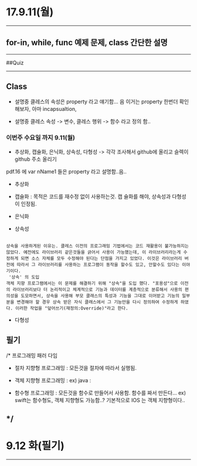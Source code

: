 # 17.9.11(월)

---

## for-in, while, func 예제 문제, class 간단한 설명

---

##Quiz



---


## Class 
 
 - 설명중 클레스의 속성은 property 라고 얘기함... 음 이거는 property 한번더 확인해보자, 아마 incapsualtion, 

 - 설명중 클레스 속성 -> 변수, 클레스 행위 -> 함수 라고 정의 함..

 
### 이번주 수요일 까지 9.11(월) 
 - 추상화, 캡슐화, 은닉화, 상속성, 다형성 -> 각각 조사해서 github에 올리고 슬렉이 github 주소 올리기

 pdf.16 에 var nName1 들은 property 라고 설명함..음..


- 추상화

- 캡슐화 : 목적은 코드를 재수정 없이 사용하는것. 캡	슐화를 해야, 상속성과 다형성이 인정됨.

- 은닉화

- 상속성

```

상속을 사용하게된 이유는. 클레스 이전의 프로그래밍 기법에서는 코드 재활용이 불가능하지는 않았다. 예전에도 라이브러리 같은것들을 긁어서 사용이 가능했는데, 이 라이브러리라는게 수정하게 되면 소스 자체를 모두 수정해야 된다는 단점을 가지고 있었다. 이것은 라이브러리 버전에 따라서 그 라이브러리를 사용하는 프로그램이 동작을 할수도 있고, 안할수도 있다는 이야기이다.
 '상속' 의 도입
객체 지향 프로그램에서는 이 문제를 해결하기 위해 "상속"을 도입 했다. "포용성"으로 이전의 라이브러리보다 더 논리적이고 체계적으로 기능과 데이터를 계층적으로 분류해서 사용의 편의성을 도모하면서, 상속을 사용해 부모 클래스의 특성과 기능을 그대로 이어받고 기능의 일부분을 변경해야 할 경우 상속 받은 자식 클래스에서 그 기능만을 다시 정의하여 수정하게 하였다. 이러한 작업을 "덮어쓰기(재정의:Override)"라고 한다.

```


- 다형성 




## 필기 
/* 프로그래밍 패러 다임
 
 - 절차 지향형 프로그래밍
 : 모든것을 절차에 따라서 실행됨.
 
 - 객체 지향형 프로그래밍
 : ex) java
 :
 
 - 함수형 프로그래밍
 : 모든것을 함수로 만들어서 사용함. 함수를 짜서 만든다...  ex) swift는 함수형도, 객체 지향형도 가능함..? 기본적으로 IOS 는 객체 지향형이다..
 
 
 
 
 */
---


# 9.12 화(필기)
---

